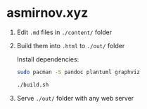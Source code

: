 # asmirnov.xyz

1. Edit `.md` files in `./content/` folder
2. Build them into `.html` to `./out/` folder

   Install dependencies:

   ```bash
   sudo pacman -S pandoc plantuml graphviz
   ```

   ```bash
   ./build.sh
   ```

3. Serve `./out/` folder with any web server
